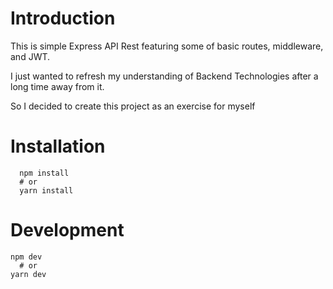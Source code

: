 # Introduction

This is simple Express API Rest featuring some of basic routes, middleware, and JWT.

I just wanted to refresh my understanding of Backend Technologies after a long time away from it. 

So I decided to create this project as an exercise for myself

# Installation
```shell
  npm install
  # or
  yarn install
```

# Development
```shell
npm dev
  # or
yarn dev
```
